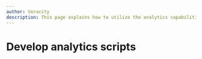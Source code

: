 ```yaml
---
author: Veracity
description: This page explains how to utilize the analytics capabilities
---
```


# Develop analytics scripts
